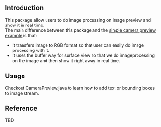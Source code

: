 ## Introduction
This package allow users to do image processing on image preview and show it in real time.  
The main difference between this package and the [simple camera preview example](https://github.com/zlingkang/android_camera_preview) is that:
* It transfers image to RGB format so that user can easily do image processing with it.
* It uses the buffer way for surface view so that we do imageprocessing on the image and then show it right away in real time.

## Usage  
Checkout CameraPreview.java to learn how to add text or bounding boxes to image stream.

## Reference  
TBD
